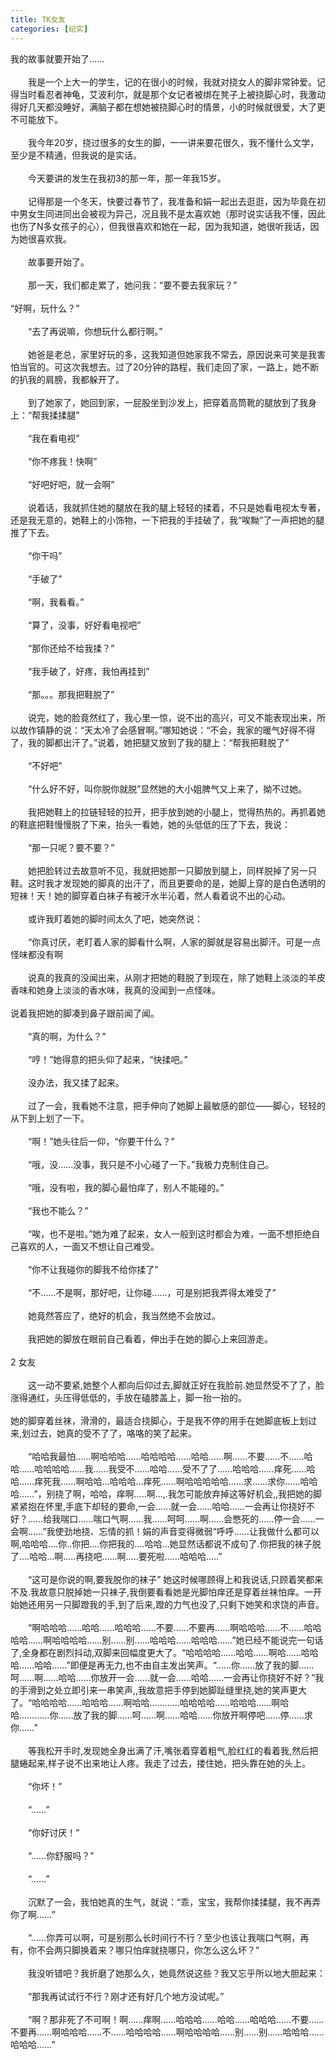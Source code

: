 ```yaml
---
title: TK女友
categories: [纪实]
---
```


我的故事就要开始了……<br><br>　　我是一个上大一的学生，记的在很小的时候，我就对挠女人的脚非常钟爱。记得当时看忍者神龟，艾波利尔，就是那个女记者被绑在凳子上被挠脚心时，我激动得好几天都没睡好，满脑子都在想她被挠脚心时的情景，小的时候就很爱，大了更不可能放下。<br><br>　　我今年20岁，挠过很多的女生的脚，一一讲来要花很久，我不懂什么文学，至少是不精通，但我说的是实话。<br><br>　　今天要讲的发生在我初3的那一年，那一年我15岁。<br><br>　　记得那是一个冬天，快要过春节了，我准备和娟一起出去逛逛，因为毕竟在初中男女生同进同出会被视为异己，况且我不是太喜欢她（那时说实话我不懂，因此也伤了N多女孩子的心），但我很喜欢和她在一起，因为我知道，她很听我话，因为她很喜欢我。<br><br>　　故事要开始了。<br><br>　　那一天，我们都走累了，她问我：“要不要去我家玩？”<br><br>“好啊，玩什么？”<br><br>　　“去了再说嘛，你想玩什么都行啊。”<br><br>　　她爸是老总，家里好玩的多，这我知道但她家我不常去，原因说来可笑是我害怕当官的。可这次我想去。过了20分钟的路程，我们走回了家，一路上，她不断的扒我的肩膀，我都躲开了。<br><br>　　到了她家了，她回到家，一屁股坐到沙发上，把穿着高筒靴的腿放到了我身上：“帮我揉揉腿”<br><br>　　“我在看电视”<br><br>　　“你不疼我！快啊”<br><br>　　“好吧好吧，就一会啊”<br><br>　　说着话，我就抓住她的腿放在我的腿上轻轻的揉着，不只是她看电视太专著，还是我无意的，她鞋上的小饰物，一下把我的手挂破了，我“唉黝”了一声把她的腿推了下去。<br><br>　　“你干吗”<br><br>　　“手破了”<br><br>　　“啊，我看看。”<br><br>　　“算了，没事，好好看电视吧”<br><br>　　“那你还给不给我揉？”<br><br>　　“我手破了，好疼，我怕再挂到”<br><br>　　“那。。。那我把鞋脱了”<br><br>　　说完，她的脸竟然红了，我心里一惊，说不出的高兴，可又不能表现出来，所以故作镇静的说：“天太冷了会感冒啊。”哪知她说：“不会，我家的暖气好得不得了，我的脚都出汗了。”说着，她把腿又放到了我的腿上：“帮我把鞋脱了”<br><br>　　“不好吧”<br><br>　　“什么好不好，叫你脱你就脱”显然她的大小姐脾气又上来了，拗不过她。<br><br>　　我把她鞋上的拉链轻轻的拉开，把手放到她的小腿上，觉得热热的。再抓着她的鞋底把鞋慢慢脱了下来，抬头一看她，她的头低低的压了下去，我说：<br><br>　　“那一只呢？要不要？”<br><br>　　她把脸转过去故意听不见，我就把她那一只脚放到腿上，同样脱掉了另一只鞋。这时我才发现她的脚真的出汗了，而且更要命的是，她脚上穿的是白色透明的短袜！天！她的脚穿着白袜子有被汗水半沁着，然人看着说不出的心动。<br><br>　　或许我盯着她的脚时间太久了吧，她突然说：<br><br>　　“你真讨厌，老盯着人家的脚看什么啊，人家的脚就是容易出脚汗。可是一点怪味都没有啊<br><br>　　说真的我真的没闻出来，从刚才把她的鞋脱了到现在，除了她鞋上淡淡的羊皮香味和她身上淡淡的香水味，我真的没闻到一点怪味。<br><br>说着我把她的脚凑到鼻子跟前闻了闻。<br><br>　　“真的啊，为什么？”<br><br>　　“哼！”她得意的把头仰了起来，“快揉吧。”<br><br>　　没办法，我又揉了起来。<br><br>　　过了一会，我看她不注意，把手伸向了她脚上最敏感的部位――脚心，轻轻的从下到上划了一下。<br><br>　　“啊！”她头往后一仰，“你要干什么？”<br><br>　　“哦，没……没事，我只是不小心碰了一下。”我极力克制住自己。<br><br>　　“哦，没有啦，我的脚心最怕痒了，别人不能碰的。”<br><br>　　“我也不能么？”<br><br>　　“唉，也不是啦。”她为难了起来，女人一般到这时都会为难，一面不想拒绝自己喜欢的人，一面又不想让自己难受。<br><br>　　“你不让我碰你的脚我不给你揉了”<br><br>　　“不……不是啊，那好吧，让你碰……，可是别把我弄得太难受了”<br><br>　　她竟然答应了，绝好的机会，我当然绝不会放过。<br><br>　　我把她的脚放在眼前自己看着，伸出手在她的脚心上来回游走。<br><br>2 女友<br><br>　　这一动不要紧,她整个人都向后仰过去,脚就正好在我脸前\.她显然受不了了，脸涨得通红，头压得低低的，手放在磕膝盖上，脚一抬一抬的。<br><br>她的脚穿着丝袜，滑滑的，最适合挠脚心，于是我不停的用手在她脚底板上划过来,划过去，她真的受不了了，咯咯的笑了起来。<br><br>　　“哈哈我最怕……啊哈哈哈……哈哈哈哈……哈哈……啊……不要……不……哈哈……哈哈哈哈……我……我受不……哈哈……受不了了……哈哈哈……痒死……哈哈……痒死我……啊哈哈…哈哈哈…痒死……啊哈哈哈哈哈……求……求你……哈哈哈……”，别挠了啊，哈哈，痒啊…\.\.啊…,\.我怎可能放弃掉这等好机会,,我把她的脚紧紧抱在怀里,手底下却轻的要命,一会……就一会……哈哈……一会再让你挠好不好？……给我喘口……喘口气啊……我……呵呵……啊……会憋死的……停一会……一会啊……”我使劲地挠、忘情的抓！娟的声音变得微弱“呼呼……让我做什么都可以啊,哈哈哈…\.你\.\.你把…\.你把我的…\.哈哈…她显然话都说不成句了\.你把我的袜子脱了…\.哈哈…啊…\.\.再挠吧……啊…\.\.要死啦……哈哈哈…\.\.”<br><br>　　“这可是你说的啊,要我脱你的袜子” 她这时候哪顾得上和我说话,只顾着笑都来不及\.我故意只脱掉她一只袜子,我倒要看看她是光脚怕痒还是穿着丝袜怕痒。一开始她还用另一只脚蹬我的手,到了后来,蹬的力气也没了,只剩下她笑和求饶的声音。<br><br>　　“啊哈哈哈……哈哈……哈哈哈……不要……不要再……啊哈哈哈……不……哈哈哈哈……啊哈哈哈哈……别……别……哈哈哈……哈哈哈……”她已经不能说完一句话了,全身都在剧烈抖动,双脚来回幅度更大了。“哈哈哈哈……哈哈……啊哈……哈哈哈……哈哈……”即便是再无力,也不由自主发出笑声。“……你……放了我的脚……呵……啊……哈哈……你放开一会……就一会……哈哈……一会再让你挠好不好？”我的手滑到之处立即引来一串笑声,,我故意把手停到她脚趾缝里挠,她的笑声更大了。“哈哈哈哈……哈哈哈……啊哈哈…………哈哈哈哈……哈哈哈……啊哈哈…………你……放了我的脚……呵……啊……哈哈……你放开啊停吧……停……求你……”<br><br>　　等我松开手时,发现她全身出满了汗,嘴张着穿着粗气,脸红红的看着我,然后把腿蜷起来,样子说不出来地让人疼。我走了过去，搂住她，把头靠在她的头上。<br><br>　　“你坏！”<br><br>　　“……”<br><br>　　“你好讨厌！”<br><br>　　“……你舒服吗？”<br><br>　　“……”<br><br>　　沉默了一会，我怕她真的生气，就说：“乖，宝宝，我帮你揉揉腿，我不再弄你了啊……”<br><br>　　“……你弄可以啊，可是别那么长时间行不行？至少也该让我喘口气啊，再有，你不会两只脚换着来？哪只怕痒就挠哪只，你怎么这么坏？”<br><br>　　我没听错吧？我折磨了她那么久，她竟然说这些？我又忘乎所以地大胆起来：<br><br>　　“那我再试试行不行？刚才还有好几个地方没试呢。”<br><br>　　“啊？那非死了不可啊！啊……痒啊……哈哈哈……哈哈……哈哈哈……不要……不要再……啊哈哈哈……不……哈哈哈哈……啊哈哈哈哈……别……别……哈哈哈……哈哈哈……”